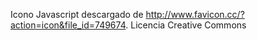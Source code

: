 Icono Javascript descargado de http://www.favicon.cc/?action=icon&file_id=749674. Licencia Creative Commons